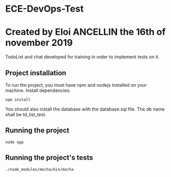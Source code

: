 # ECE-DevOps-Test
# Created by Eloi ANCELLIN the 16th of november 2019
TodoList and chat developed for training in order to implement tests on it.

## Project installation
To run the project, you must have npm and nodejs installed on your machine.
Install dependencies: 
```console
npm install
```
You should also install the database with the database.sql file. 
The db name shall be td_list_test.

## Running the project

```console
node app
```

## Running the project's tests 
```console
./node_modules/mocha/bin/mocha
```
